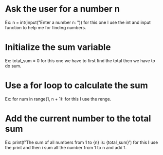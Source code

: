 # Ask the user for a number n
Ex: n = int(input("Enter a number n: "))
for this one I use the int and input function to help me for finding numbers.

# Initialize the sum variable
Ex: total_sum = 0
for this one we have to first find the total then we have to do sum.

# Use a for loop to calculate the sum
Ex: for num in range(1, n + 1):
for this I use the renge.

# Add the current number to the total sum
Ex: print(f'The sum of all numbers from 1 to {n} is: {total_sum}')
for this I use the print and then i sum all the number from 1 to n and add 1.